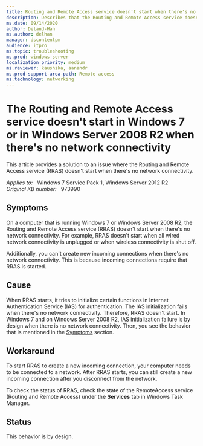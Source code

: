 ```yaml
---
title: Routing and Remote Access service doesn't start when there's no network connectivity
description: Describes that the Routing and Remote Access service doesn't start if there's no network connectivity.
ms.date: 09/14/2020
author: Deland-Han 
ms.author: delhan
manager: dscontentpm
audience: itpro
ms.topic: troubleshooting
ms.prod: windows-server
localization_priority: medium
ms.reviewer: kaushika, aanandr
ms.prod-support-area-path: Remote access
ms.technology: networking
---
```

# The Routing and Remote Access service doesn't start in Windows 7 or in Windows Server 2008 R2 when there's no network connectivity

This article provides a solution to an issue where the Routing and Remote Access service (RRAS) doesn't start when there's no network connectivity.

_Applies to:_ &nbsp; Windows 7 Service Pack 1, Windows Server 2012 R2  
_Original KB number:_ &nbsp; 973990

## Symptoms

On a computer that is running Windows 7 or Windows Server 2008 R2, the Routing and Remote Access service (RRAS) doesn't start when there's no network connectivity. For example, RRAS doesn't start when all wired network connectivity is unplugged or when wireless connectivity is shut off.

Additionally, you can't create new incoming connections when there's no network connectivity. This is because incoming connections require that RRAS is started.

## Cause

When RRAS starts, it tries to initialize certain functions in Internet Authentication Service (IAS) for authentication. The IAS initialization fails when there's no network connectivity. Therefore, RRAS doesn't start. In Windows 7 and on Windows Server 2008 R2, IAS initialization failure is by design when there is no network connectivity. Then, you see the behavior that is mentioned in the [Symptoms](#symptoms) section.

## Workaround

To start RRAS to create a new incoming connection, your computer needs to be connected to a network. After RRAS starts, you can still create a new incoming connection after you disconnect from the network.

To check the status of RRAS, check the state of the RemoteAccess service (Routing and Remote Access) under the **Services** tab in Windows Task Manager.

## Status

This behavior is by design.
